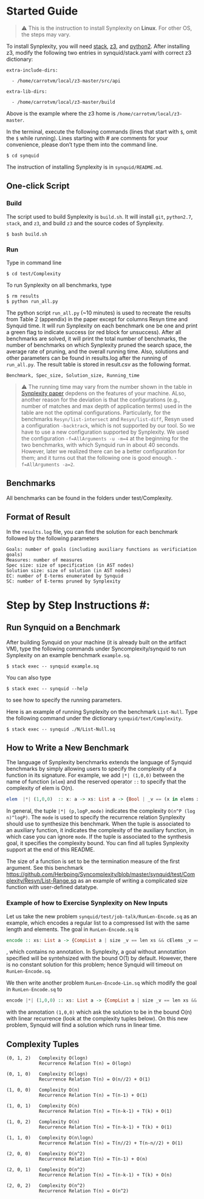 # Started Guide #
> :warning: This is the instruction to install Synplexity on **Linux**. For other OS, the steps may vary.

To install Synplexity, you will need [stack](https://docs.haskellstack.org/en/stable/README/), [z3](https://github.com/Z3Prover/z3/releases/tag/z3-4.7.1), and [python2](https://www.python.org/download/releases/2.0/). After installing z3, modify the following two entries in synquid/stack.yaml with correct z3 dictionary:

```
extra-include-dirs:

  - /home/carrotvm/local/z3-master/src/api
  
extra-lib-dirs:

  - /home/carrotvm/local/z3-master/build
```
Above is the example where the z3 home is ```/home/carrotvm/local/z3-master```.

In the terminal, execute the following commands (lines that start with `$`, omit the `$` while running). Lines starting with # are comments for your convenience, please don’t type them into the command line. 

```
$ cd synquid
```

The instruction of installing Synplexity is in ```synquid/README.md```.


## One-click Script ##

### Build ###
The script used to build Synplexity is ```build.sh```. It will install ```git```, ```python2.7```, ```stack```, and ```z3```, and build ```z3``` and the source codes of Synplexity. 
```
$ bash build.sh
```

### Run ###
Type in command line
```
$ cd test/Complexity
```
To run Synplexity on all benchmarks, type
```
$ rm results
$ python run_all.py
```
The python script ```run_all.py``` (~10 minutes) is used to recreate the results from Table 2 (appendix) in the paper except for columns Resyn time and Synquid time. It will run Synplexity on each benchmark one be one and print a green flag to indicate success (or red block for unsuccess). After all benchmarks are solved, it will print the total number of benchmarks, the number of benchmarks on which Synplexity pruned the search space, the average rate of pruning, and the overall running time. 
Also, solutions and other parameters can be found in results.log after the running of ```run_all.py```. 
The result table is stored in result.csv as the following format.
```
Benchmark, Spec_size, Solution_size, Running_time
```

> :warning: The running time may vary from the number shown in the table in [Synplexity paper](https://arxiv.org/abs/2103.04188) depdens on the features of your machine. ALso, another reason for the deviation is that the configurations (e.g., number of matches and max depth of application terms) used in the table are not the optimal configurations. 
Particularly, for the benchmarks ```Resyn/list-intersect``` and ```Resyn/list-diff```, Resyn used a configuration ```-backtrack```, which is not supported by our tool. So we have to use a new configuration supported by Synplexity. We used the configuration
```-f=AllArguments -u -m=4``` at the beginning for the two benchmarks, with which Synquid run in about 40 seconds. However, later we realized there can be a better configuration for them; and it turns out that the following one is good enough. 
```-f=AllArguments -a=2```.


## Benchmarks ##

All benchmarks can be found in the folders under test/Complexity.

## Format of Result ##

In the ```results.log``` file, you can find the solution for each benchmark followed by the following parameters
```
Goals: number of goals (including auxiliary functions as verificiation goals)
Measures: number of measures 
Spec size: size of specification (in AST nodes)
Solution size: size of solution (in AST nodes)
EC: number of E-terms enumerated by Synquid
SC: number of E-terms pruned by Synplexity
```


# Step by Step Instructions #:

## Run Synquid on a Benchmark ##

After building Synquid on your machine (it is already built on the artifact VM), type the following commands under Syncomplexity/synquid to run Synplexity on an example benchmark ```example.sq```.

```
$ stack exec -- synquid example.sq
```

You can also type 
```
$ stack exec -- synquid --help 
```
to see how to specify the running parameters.

Here is an example of running Synplexity on the benchmark ```List-Null```. Type the following command under the dictionary ```synquid/text/Complexity```.
```
$ stack exec -- synquid ./N/List-Null.sq 
```

## How to Write a New Benchmark ##

The language of Synplexity benchmarks extends the language of Synquid benchmarks by simply allowing users to specify the complexity of a function in its signature. For example, we add ```|*| (1,0,0)``` between the name of function (```elem```) and the reserved operator ```::``` to specify that the complexity of elem is O(n).
```haskell
elem  |*| (1,0,0)  :: x: a -> xs: List a -> {Bool | _v == (x in elems xs)}
```
In general, the tuple ```|*| (p,logP,mode)``` indicates the complexity ```O(n^P (log n)^logP)```. The ```mode``` is used to specify the recurrence relation Synplexity should use to synthesize this benchmark. When the tuple is associated to an auxiliary function, it indicates the complexity of the auxiliary function, in which case you can ignore ```mode```. If the tuple is associated to the synthesis goal, it specifies the complexity bound. You can find all tuples Synplexity support at the end of this README. 

The size of a function is set to be the termination measure of the first argument. See this benchmark https://github.com/Herbping/Syncomplexity/blob/master/synquid/test/Complexity/Resyn/List-Range.sq
as an example of writing a complicated size function with user-defined datatype.


### Example of how to Exercise Synplexity on New Inputs ###
Let us take the new problem ```synquid/test/job-talk/RunLen-Encode.sq``` as an example, which encodes a regular list to a compressed list with the same length and elements. The goal in ```RunLen-Encode.sq``` is 
```haskell
encode :: xs: List a -> {CompList a | size _v == len xs && cElems _v == elems xs} 
```
, which contains no annotation. In Synplexity, a goal without annotattion specified will be syntehsized with the bound O(1) by default. However, there is no constant solution for this problem; hence Synquid will timeout on ```RunLen-Encode.sq```.

We then write another problem ```RunLen-Encode-Lin.sq``` which modify the goal in ```RunLen-Encode.sq``` to 
```haskell
encode |*| (1,0,0) :: xs: List a -> {CompList a | size _v == len xs && cElems _v == elems xs} 
```
with the annotation ```(1,0,0)``` which ask the solution to be in the bound O(n) with linear recurrence (look at the complexity tuples below). On this new problem, Synquid will find a solution which runs in linear time.

## Complexity Tuples ##
```
(0, 1, 2)   Complexity O(logn) 
            Recurrence Relation T(n) = O(logn)

(0, 1, 0)   Complexity O(logn) 
            Recurrence Relation T(n) = O(n//2) + O(1)

(1, 0, 0)   Complexity O(n) 
            Recurrence Relation T(n) = T(n-1) + O(1)

(1, 0, 1)   Complexity O(n) 
            Recurrence Relation T(n) = T(n-k-1) + T(k) + O(1)

(1, 0, 2)   Complexity O(n) 
            Recurrence Relation T(n) = T(n-k-1) + T(k) + O(1)

(1, 1, 0)   Complexity O(n\logn) 
            Recurrence Relation T(n) = T(n//2) + T(n-n//2) + O(1)

(2, 0, 0)   Complexity O(n^2) 
            Recurrence Relation T(n) = T(n-1) + O(n)

(2, 0, 1)   Complexity O(n^2) 
            Recurrence Relation T(n) = T(n-k-1) + T(k) + O(n)

(2, 0, 2)   Complexity O(n^2) 
            Recurrence Relation T(n) = O(n^2)
```
